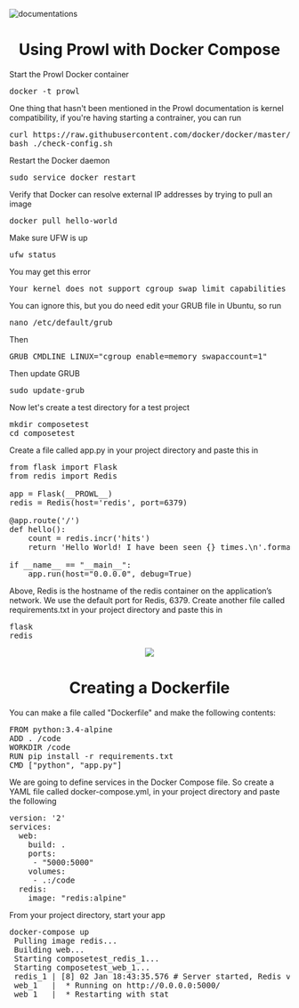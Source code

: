 ![documentations](http://getprowl.com/assets/images/documentation1.png)
<h1 align="center">Using Prowl with Docker Compose</h1>

Start the Prowl Docker container 

<pre>docker -t prowl</pre> 

One thing that hasn't been mentioned in the Prowl documentation is kernel compatibility, if you're having starting a contrainer, you can run

<pre>curl https://raw.githubusercontent.com/docker/docker/master/contrib/check-config.sh > check-config.sh
bash ./check-config.sh</pre> 

Restart the Docker daemon 

<pre>sudo service docker restart</pre>

Verify that Docker can resolve external IP addresses by trying to pull an image

<pre>docker pull hello-world</pre>

Make sure UFW is up 

<pre>ufw status</pre> 

You may get this error

<pre>Your kernel does not support cgroup swap limit capabilities</pre> 

You can ignore this, but you do need edit your GRUB file in Ubuntu, so run 

<pre>nano /etc/default/grub</pre>

Then 

<pre>GRUB_CMDLINE_LINUX="cgroup_enable=memory swapaccount=1"</pre>

Then update GRUB 

<pre>sudo update-grub</pre>

Now let's create a test directory for a test project 

<pre>mkdir composetest
cd composetest</pre>

Create a file called app.py in your project directory and paste this in

<pre>from flask import Flask
from redis import Redis

app = Flask(__PROWL__)
redis = Redis(host='redis', port=6379)

@app.route('/')
def hello():
    count = redis.incr('hits')
    return 'Hello World! I have been seen {} times.\n'.format(count)

if __name__ == "__main__":
    app.run(host="0.0.0.0", debug=True)</pre>

Above, Redis is the hostname of the redis container on the application’s network. We use the default port for Redis, 6379. Create another file called requirements.txt in your project directory and paste this in

<pre>flask
redis</pre>

<p align="center">
  <img src="http://www.getprowl.com/assets/images/wewe.png">
</p>

<h1 align="center">Creating a Dockerfile</h1>

You can make a file called "Dockerfile" and make the following contents:

<pre>FROM python:3.4-alpine
ADD . /code
WORKDIR /code
RUN pip install -r requirements.txt
CMD ["python", "app.py"]</pre>

We are going to define services in the Docker Compose file. So create a YAML file called docker-compose.yml, in your project directory and paste the following

<pre>version: '2'
services:
  web:
    build: .
    ports:
     - "5000:5000"
    volumes:
     - .:/code
  redis:
    image: "redis:alpine"</pre>
    
From your project directory, start your app

<pre>docker-compose up
 Pulling image redis...
 Building web...
 Starting composetest_redis_1...
 Starting composetest_web_1...
 redis_1 | [8] 02 Jan 18:43:35.576 # Server started, Redis version 2.8.3
 web_1   |  * Running on http://0.0.0.0:5000/
 web_1   |  * Restarting with stat</pre>
 
 

